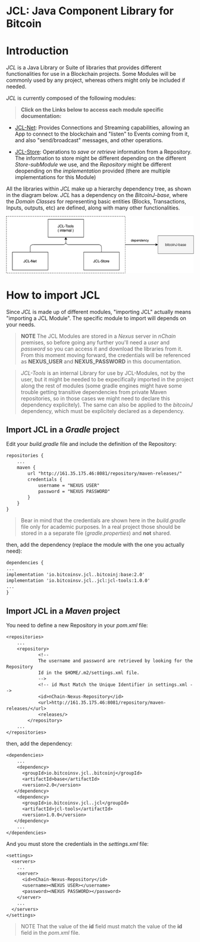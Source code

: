
# JCL: Java Component Library for Bitcoin


# Introduction

*JCL* is a Java Library or Suite of libraries that provides different functionalities for use in a Blockchain projects. Some Modules will be commonly used by any project, whereas others might only be included if needed.

*JCL* is currently composed of the following modules:

> **Click on the Links below to access each module specific documentation:**

 
 * [JCL-Net](../net/doc/README.md): Provides Connections and Streaming capabilities, allowing an App to connect to the blockchain and "listen" to Events coming from it, and also "send/broadcast" messages, and other operations.

 * [JCL-Store](../store/doc/README.md): Operations to *save* or *retrieve* information from a Repository. The information to store might be different depending on the different *Store-subModule* we use, and the *Repository* might be different deopending on the *implementation* provided (there are multiple implementations for this Module)
 

All the libraries within *JCL* make up a hierarchy dependency tree, as shown in the diagram below. *JCL* has a dependency on the *BitcoinJ-base*, where the *Domain Classes* for representing basic entities (Blocks, Transactions, Inputs, outputs, etc) are defined, along with many other functionalities.

![high level architecture](jcl-highLevel.png) 




# How to import JCL

Since *JCL* is made up of different modules, "importing JCL" actually means "importing a JCL Module". The specific module to import will depends on your needs.

> **NOTE**
> The JCL Modules are stored in a *Nexus* server in *nChain* premises, so before going any further you'll need a *user* and *password* so you can access it and download the libraries from it. From this moment moving forward, the credentials will be referenced as **NEXUS_USER** and **NEXUS_PASSWORD** in this documentation.

> *JCL-Tools* is an internal Library for use by JCL-Modules, not by the user, but it might be needed to be expecifically imported in the project along the rest of modules (some gradle engines might have some trouble getting transitive dependencies from private Maven repositories, so in those cases we might need to declare this dependency explicitely).  The same can also be applied to the *bitcoinJ* dependency, which must be explicitely declared as a dependency.

## Import JCL in a *Gradle* project

Edit your *build.gradle* file and include the definition of the Repository:

```
repositories {
    ...
    maven {
        url "http://161.35.175.46:8081/repository/maven-releases/"
        credentials {
            username = "NEXUS USER"
            password = "NEXUS PASSWORD"
        }
    }
}
```
> Bear in mind that the credentials are shown here in the *build.gradle* file only for academic purposes. In a real project those should be stored in a a separate file (*gradle.properties*) and **not** shared.

then, add the dependency (replace the module with the one you actually need):

```
dependencies {
...
implementation 'io.bitcoinsv.jcl..bitcoinj:base:2.0'
implementation 'io.bitcoinsv.jcl..jcl:jcl-tools:1.0.0'
...
}

```

## Import JCL in a *Maven* project

You need to define a new Repository in your *pom.xml* file:

```
<repositories>
	...
	<repository>
            <!--
            The username and password are retrieved by looking for the Repository
            Id in the $HOME/.m2/settings.xml file.
            -->
            <!-- id Must Match the Unique Identifier in settings.xml -->
            <id>nChain-Nexus-Repository</id>
            <url>http://161.35.175.46:8081/repository/maven-releases/</url>
            <releases/>
        </repository>
	...
</repositories>
```

then, add the dependency:

```
<dependencies>
	...
	<dependency>
      <groupId>io.bitcoinsv.jcl..bitcoinj</groupId>
      <artifactId>base</artifactId>
      <version>2.0</version>
   </dependency>
	<dependency>
      <groupId>io.bitcoinsv.jcl..jcl</groupId>
      <artifactId>jcl-tools</artifactId>
      <version>1.0.0</version>
   </dependency>
	...
</dependencies>

```

And you must store the credentials in the *settings.xml* file:

```
<settings>
  <servers>
    ...
    <server>
      <id>nChain-Nexus-Repository</id>
      <username><NEXUS USER></username>
      <password><NEXUS PASSWORD></password>
    </server>
    ...
  </servers>
</settings>
```

> NOTE That the value of the **id** field must match the value of the **id** field in the *pom.xml* file.
